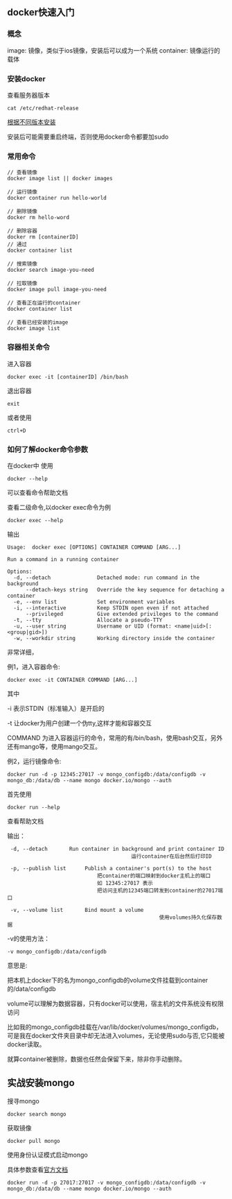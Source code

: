 ## docker快速入门

### 概念
image: 镜像，类似于ios镜像，安装后可以成为一个系统
container: 镜像运行的载体

### 安装docker
查看服务器版本
```
cat /etc/redhat-release
```
[根据不同版本安装]("https://zhuanlan.zhihu.com/p/54147784")

安装后可能需要重启终端，否则使用docker命令都要加sudo

### 常用命令

```
// 查看镜像
docker image list || docker images

// 运行镜像
docker container run hello-world

// 删除镜像
docker rm hello-word

// 删除容器
docker rm [containerID] 
// 通过
docker container list

// 搜索镜像
docker search image-you-need

// 拉取镜像
docker image pull image-you-need

// 查看正在运行的container
docker container list

// 查看已经安装的image
docker image list
```

### 容器相关命令

进入容器

```
docker exec -it [containerID] /bin/bash
```

退出容器

```
exit
```

或者使用

```
ctrl+D
```



### 如何了解docker命令参数

在docker中 使用

```
docker --help
```

可以查看命令帮助文档

查看二级命令,以docker exec命令为例

```
docker exec --help
```

输出

```
Usage:	docker exec [OPTIONS] CONTAINER COMMAND [ARG...]

Run a command in a running container

Options:
  -d, --detach               Detached mode: run command in the background
      --detach-keys string   Override the key sequence for detaching a container
  -e, --env list             Set environment variables
  -i, --interactive          Keep STDIN open even if not attached
      --privileged           Give extended privileges to the command
  -t, --tty                  Allocate a pseudo-TTY
  -u, --user string          Username or UID (format: <name|uid>[:<group|gid>])
  -w, --workdir string       Working directory inside the container
```

非常详细，

例1，进入容器命令:

```
docker exec -it CONTAINER COMMAND [ARG...]
```

其中

-i 表示STDIN（标准输入）是开启的

-t 让docker为用户创建一个伪tty,这样才能和容器交互

COMMAND 为进入容器运行的命令，常用的有/bin/bash，使用bash交互，另外还有mango等，使用mango交互。



例2，运行镜像命令:

```
docker run -d -p 12345:27017 -v mongo_configdb:/data/configdb -v mongo_db:/data/db --name mongo docker.io/mongo --auth
```

首先使用

```
docker run --help
```

查看帮助文档

输出：

```
 -d, --detach       Run container in background and print container ID
 										运行container在后台然后打印ID
                                       
 -p, --publish list      Publish a container's port(s) to the host
 		                     把container的端口映射到docker主机上的端口
 		                     如 12345:27017 表示
 		                     把访问主机的12345端口转发到container的27017端口
 
 -v, --volume list       Bind mount a volume
 												 使用volumes持久化保存数据
```

-v的使用方法：

```
-v mongo_configdb:/data/configdb
```

意思是:

把本机上docker下的名为mongo_configdb的volume文件挂载到container的/data/configdb

volume可以理解为数据容器，只有docker可以使用，宿主机的文件系统没有权限访问

比如我的mongo_configdb挂载在/var/lib/docker/volumes/mongo_configdb，可是我在docker文件夹目录中却无法进入volumes，无论使用sudo与否,它只能被docker读取。

就算container被删除，数据也任然会保留下来，除非你手动删除。

## 实战安装mongo

搜寻mongo

```shell
docker search mongo
```

获取镜像

```shell
docker pull mongo
```

使用身份认证模式启动mongo

具体参数查看[官方文档](https://hub.docker.com/_/mongo/)

```
docker run -d -p 27017:27017 -v mongo_configdb:/data/configdb -v mongo_db:/data/db --name mongo docker.io/mongo --auth
```



